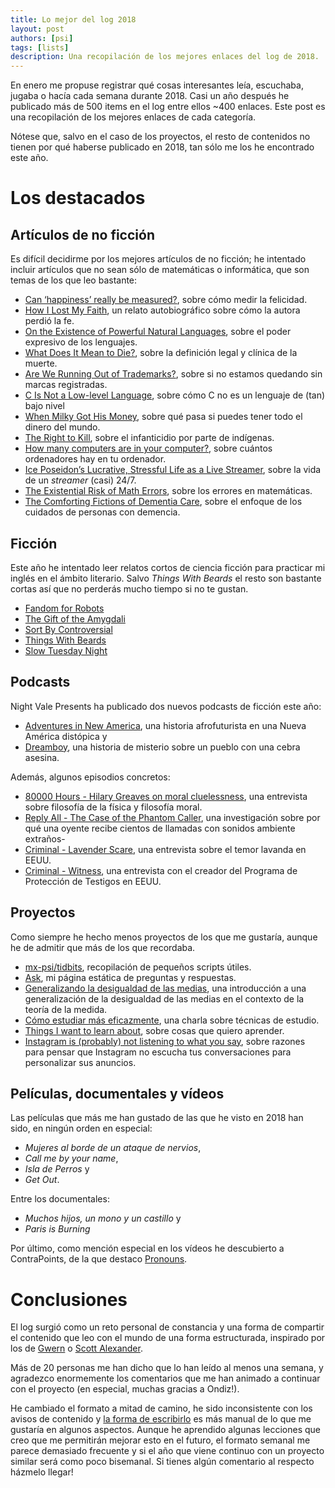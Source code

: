 ```yaml
---
title: Lo mejor del log 2018
layout: post
authors: [psi]
tags: [lists]
description: Una recopilación de los mejores enlaces del log de 2018.
---
```


En enero me propuse registrar qué cosas interesantes leía, escuchaba, jugaba o hacía cada semana durante 2018.
Casi un año después he publicado más de 500 items en el log entre ellos ~400 enlaces. 
Este post es una recopilación de los mejores enlaces de cada categoría.

Nótese que, salvo en el caso de los proyectos, el resto de contenidos no tienen por qué haberse publicado en 2018, tan sólo me los he encontrado este año.

# Los destacados
## Artículos de no ficción

Es difícil decidirme por los mejores artículos de no ficción; he intentado incluir artículos que no sean sólo de matemáticas o informática, que son temas de los que leo bastante:

- [Can ‘happiness’ really be measured?](https://ourworldindata.org/happiness-and-life-satisfaction##can-happiness-really-be-measured), sobre cómo medir la felicidad.
- [How I Lost My Faith](https://knowingless.com/2017/04/24/how-i-lost-my-faith/), un relato autobiográfico sobre cómo la autora perdió la fe.
- [On the Existence of Powerful Natural Languages](https://www.gwern.net/Language), sobre el poder expresivo de los lenguajes.
- [What Does It Mean to Die?](https://www.newyorker.com/magazine/2018/02/05/what-does-it-mean-to-die), sobre la definición legal y clínica de la muerte.
- [Are We Running Out of Trademarks?](https://harvardlawreview.org/2018/02/are-we-running-out-of-trademarks/), sobre si no estamos quedando sin marcas registradas.
- [C Is Not a Low-level Language](https://queue.acm.org/detail.cfm?id=3212479), sobre cómo C no es un lenguaje de (tan) bajo nivel
- [When Milky Got His Money](https://www.esquire.com/lifestyle/a19834127/luke-milky-moore-money-glitch/), sobre qué pasa si puedes tener todo el dinero del mundo.
- [The Right to Kill](https://foreignpolicy.com/2018/04/09/the-right-to-kill-brazil-infanticide/), sobre el infanticidio por parte de indígenas.
- [How many computers are in your computer?](https://www.gwern.net/Turing-complete##how-many-computers-are-in-your-computer), sobre cuántos ordenadores hay en tu ordenador.
- [Ice Poseidon’s Lucrative, Stressful Life as a Live Streamer](https://www.newyorker.com/magazine/2018/07/09/ice-poseidons-lucrative-stressful-life-as-a-live-streamer), sobre la vida de un *streamer* (casi) 24/7.
- [The Existential Risk of Math Errors](https://www.gwern.net/The-Existential-Risk-of-Mathematical-Error), sobre los errores en matemáticas.
- [The Comforting Fictions of Dementia Care](https://www.newyorker.com/magazine/2018/10/08/the-comforting-fictions-of-dementia-care), sobre el enfoque de los cuidados de personas con demencia.

## Ficción

Este año he intentado leer relatos cortos de ciencia ficción para practicar mi inglés en el ámbito literario.
Salvo *Things With Beards* el resto son bastante cortas así que no perderás mucho tiempo si no te gustan.

- [Fandom for Robots](https://uncannymagazine.com/article/fandom-for-robots/)
- [The Gift of the Amygdali](https://www.gwern.net/fiction/Batman)
- [Sort By Controversial](http://slatestarcodex.com/2018/10/30/sort-by-controversial/)
- [Things With Beards](http://clarkesworldmagazine.com/miller_06_16/)
- [Slow Tuesday Night](https://www.baen.com/Chapters/9781618249203/9781618249203___2.htm)

## Podcasts

Night Vale Presents ha publicado dos nuevos podcasts de ficción este año:

- [Adventures in New America](https://www.stephenwinter.me/adventures-in-america), una historia afrofuturista en una Nueva América distópica y
- [Dreamboy](http://www.nightvalepresents.com/dreamboy), una historia de misterio sobre un pueblo con una cebra asesina.

Además, algunos episodios concretos:

- [80000 Hours - Hilary Greaves on moral cluelessness](https://80000hours.org/podcast/episodes/hilary-greaves-global-priorities-institute/), una entrevista sobre filosofía de la física y filosofía moral.
- [Reply All - The Case of the Phantom Caller](https://www.gimletmedia.com/reply-all/104-case-phantom-caller), una investigación sobre por qué una oyente recibe cientos de llamadas con sonidos ambiente extraños-
- [Criminal - Lavender Scare](https://thisiscriminal.com/episode-93-lavender-scare-06-15-2018/), una entrevista sobre el temor lavanda en EEUU.
- [Criminal - Witness](https://thisiscriminal.com/episode-104-witness-12-7-2018/), una entrevista con el creador del Programa de Protección de Testigos en EEUU.

## Proyectos

Como siempre he hecho menos proyectos de los que me gustaría, aunque he de admitir que más de los que recordaba.

- [mx-psi/tidbits](https://github.com/mx-psi/tidbits), recopilación de pequeños scripts útiles.
- [Ask](https://mx-psi.github.io/ask/), mi página estática de preguntas y respuestas.
- [Generalizando la desigualdad de las medias](https://libreim.github.io/blog/2018/03/01/medias/), una introducción a una generalización de la desigualdad de las medias en el contexto de la teoría de la medida.
- [Cómo estudiar más eficazmente](https://mx-psi.github.io/studying), una charla sobre técnicas de estudio.
- [Things I want to learn about](https://codual.github.io/2018/07/07/learn/), sobre cosas que quiero aprender.
- [Instagram is (probably) not listening to what you say](https://codual.github.io/2018/09/01/instagram/), sobre razones para pensar que Instagram no escucha tus conversaciones para personalizar sus anuncios.

## Películas, documentales y vídeos

Las películas que más me han gustado de las que he visto en 2018 han sido, en ningún orden en especial:

- *Mujeres al borde de un ataque de nervios*,
- *Call me by your name*,
- *Isla de Perros* y
- *Get Out*.

Entre los documentales:

- *Muchos hijos, un mono y un castillo* y
- *Paris is Burning*

Por último, como mención especial en los vídeos he descubierto a ContraPoints, de la que destaco [Pronouns](https://www.youtube.com/watch?v=9bbINLWtMKI).


# Conclusiones

El log surgió como un reto personal de constancia y una forma de compartir el contenido que leo con el mundo de una forma estructurada, inspirado por los de [Gwern](https://www.gwern.net/newsletter/2018/11) o [Scott Alexander](http://slatestarcodex.com/2018/11/20/links-11-18-mayflowurl/).

Más de 20 personas me han dicho que lo han leído al menos una semana, y agradezco enormemente los comentarios que me han animado a continuar con el proyecto (en especial, muchas gracias a Ondiz!).

He cambiado el formato a mitad de camino, he sido inconsistente con los avisos de contenido y [la forma de escribirlo](https://codual.github.io/2018/06/28/collections/) es más manual de lo que me gustaría en algunos aspectos. Aunque he aprendido algunas lecciones que creo que me permitirán mejorar esto en el futuro, el formato semanal me parece demasiado frecuente y si el año que viene continuo con un proyecto similar será como poco bisemanal. Si tienes algún comentario al respecto házmelo llegar!



